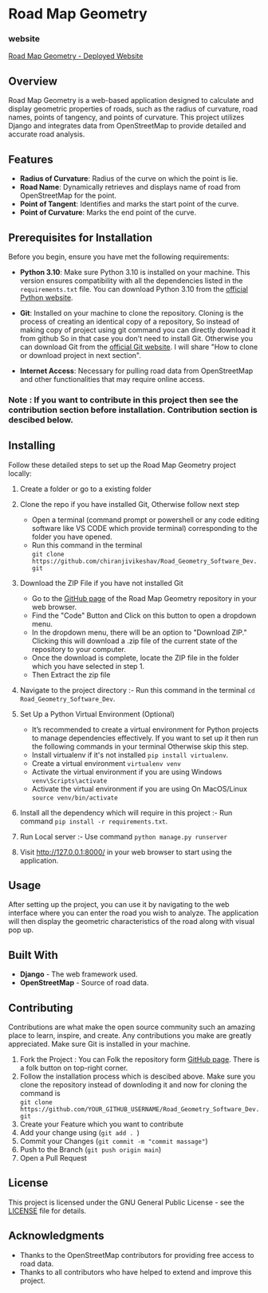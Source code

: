 # Road Map Geometry
### website 
[Road Map Geometry - Deployed Website](https://road-geometry-software-dev.onrender.com/)
## Overview
Road Map Geometry is a web-based application designed to calculate and display geometric properties of roads, such as the radius of curvature, road names, points of tangency, and points of curvature. This project utilizes Django and integrates data from OpenStreetMap to provide detailed and accurate road analysis.



## Features
- **Radius of Curvature**:   Radius of the curve on which the point is lie.
- **Road Name**:   Dynamically retrieves and displays name of road from OpenStreetMap for the point.
- **Point of Tangent**:   Identifies and marks the start point of the curve.
- **Point of Curvature**:   Marks the end point of the curve.

## Prerequisites for Installation

Before you begin, ensure you have met the following requirements:

- **Python 3.10**: Make sure Python 3.10 is installed on your machine. This version ensures compatibility with all the dependencies listed in the `requirements.txt` file. You can download Python 3.10 from the [official Python website](https://www.python.org/downloads/release/python-3100/).
- **Git**: Installed on your machine to clone the repository. Cloning is the process of creating an identical copy of a repository, So instead of making copy of project using git command you can directly download it from github So in that case you don't need to install Git. Otherwise you can download Git from the [official Git website](https://git-scm.com/downloads).
I will share "How to clone or download project in next section".
  
- **Internet Access**: Necessary for pulling road data from OpenStreetMap and other functionalities that may require online access.
### Note : If you want to contribute in this project then see the contribution section before installation. Contribution section is descibed below.
## Installing
Follow these detailed steps to set up the Road Map Geometry project locally:
1. Create a folder or go to a existing folder
2. Clone the repo if you have installed Git, Otherwise follow next step
   - Open a terminal (command prompt or powershell or any code editing software like VS CODE which provide terminal) 
    corresponding to the folder you have opened.
   - Run this command in the terminal<br>
     `git clone https://github.com/chiranjivikeshav/Road_Geometry_Software_Dev.git` 
3. Download the ZIP File if you have not installed Git 
   - Go to the [GitHub page](https://github.com/chiranjivikeshav/Road_Geometry_Software_Dev) of the Road Map Geometry 
     repository in your web browser.
   - Find the "Code" Button and Click on this button to open a dropdown menu.
   - In the dropdown menu, there will be an option to "Download ZIP." Clicking this will download a .zip file of the current 
     state of the repository to your computer.
   - Once the download is complete, locate the ZIP file in the folder which you have selected in step 1.
   - Then Extract the zip file
  
4. Navigate to the project directory :- Run this command in the terminal `cd Road_Geometry_Software_Dev`.
5. Set Up a Python Virtual Environment (Optional)
   - It’s recommended to create a virtual environment for Python projects to manage dependencies effectively. If you want to 
     set up it then run the following commands in your terminal Otherwise skip this step.
   - Install virtualenv if it's not installed `pip install virtualenv`.
   - Create a virtual environment `virtualenv venv`
   - Activate the virtual environment if you are using Windows `venv\Scripts\activate`
   - Activate the virtual environment if you are using On MacOS/Linux `source venv/bin/activate`

3. Install all the dependency which will require in this project :- Run command `pip install -r requirements.txt`.

4. Run Local server :- Use command `python manage.py runserver`

6. Visit http://127.0.0.1:8000/ in your web browser to start using the application.
## Usage
After setting up the project, you can use it by navigating to the web interface where you can enter the road you wish to analyze. The application will then display the geometric characteristics of the road along with visual pop up.
## Built With
- **Django** - The web framework used.
- **OpenStreetMap** - Source of road data.
  
## Contributing
Contributions are what make the open source community such an amazing place to learn, inspire, and create. Any contributions you make are greatly appreciated. Make sure Git is installed in your machine. 

1. Fork the Project : You can Folk the repository form [GitHub page](https://github.com/chiranjivikeshav/Road_Geometry_Software_Dev). There is a folk button on top-right corner.
2. Follow the installation process which is descibed above. Make sure you clone the repository instead of downloding it and 
now for cloning the command is <br>                                                                                          `git clone https://github.com/YOUR_GITHUB_USERNAME/Road_Geometry_Software_Dev.git`
3. Create your Feature which you want to contribute
4. Add your change using (`git add . `)
5. Commit your Changes (`git commit -m "commit massage"`)
6. Push to the Branch (`git push origin main`)
7. Open a Pull Request
## License
This project is licensed under the GNU General Public License - see the [LICENSE](https://github.com/chiranjivikeshav/Road_Geometry_Software_Dev/blob/main/LICENSE) file for details.

## Acknowledgments

- Thanks to the OpenStreetMap contributors for providing free access to road data.
- Thanks to all contributors who have helped to extend and improve this project.

